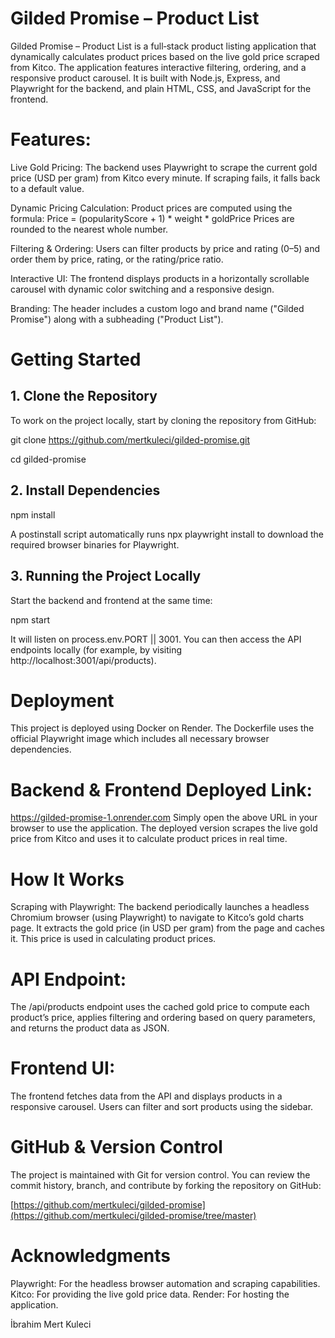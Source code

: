 # Gilded Promise – Product List
Gilded Promise – Product List is a full‑stack product listing application that dynamically calculates product prices based on the live gold price scraped from Kitco. The application features interactive filtering, ordering, and a responsive product carousel. It is built with Node.js, Express, and Playwright for the backend, and plain HTML, CSS, and JavaScript for the frontend.

# Features:

Live Gold Pricing:
The backend uses Playwright to scrape the current gold price (USD per gram) from Kitco every minute. If scraping fails, it falls back to a default value.

Dynamic Pricing Calculation:
Product prices are computed using the formula:
Price = (popularityScore + 1) * weight * goldPrice
Prices are rounded to the nearest whole number.

Filtering & Ordering:
Users can filter products by price and rating (0–5) and order them by price, rating, or the rating/price ratio.

Interactive UI:
The frontend displays products in a horizontally scrollable carousel with dynamic color switching and a responsive design.

Branding:
The header includes a custom logo and brand name ("Gilded Promise") along with a subheading ("Product List").

# Getting Started
## 1. Clone the Repository
To work on the project locally, start by cloning the repository from GitHub:

git clone https://github.com/mertkuleci/gilded-promise.git

cd gilded-promise


## 2. Install Dependencies

npm install

A postinstall script automatically runs npx playwright install to download the required browser binaries for Playwright.

## 3. Running the Project Locally
Start the backend and frontend at the same time:

npm start

It will listen on process.env.PORT || 3001. You can then access the API endpoints locally (for example, by visiting http://localhost:3001/api/products).


# Deployment
This project is deployed using Docker on Render. The Dockerfile uses the official Playwright image which includes all necessary browser dependencies.

# Backend & Frontend Deployed Link:
https://gilded-promise-1.onrender.com
Simply open the above URL in your browser to use the application. The deployed version scrapes the live gold price from Kitco and uses it to calculate product prices in real time.

# How It Works
Scraping with Playwright:
The backend periodically launches a headless Chromium browser (using Playwright) to navigate to Kitco’s gold charts page. It extracts the gold price (in USD per gram) from the page and caches it. This price is used in calculating product prices.

# API Endpoint:
The /api/products endpoint uses the cached gold price to compute each product’s price, applies filtering and ordering based on query parameters, and returns the product data as JSON.

# Frontend UI:
The frontend fetches data from the API and displays products in a responsive carousel. Users can filter and sort products using the sidebar.

# GitHub & Version Control
The project is maintained with Git for version control. You can review the commit history, branch, and contribute by forking the repository on GitHub:

[https://github.com/mertkuleci/gilded-promise](https://github.com/mertkuleci/gilded-promise/tree/master)


# Acknowledgments
Playwright: For the headless browser automation and scraping capabilities.
Kitco: For providing the live gold price data.
Render: For hosting the application.

İbrahim Mert Kuleci
